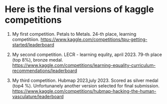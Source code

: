 # Here is the final versions of kaggle competitions

1. My first competition. Petals to Metals. 24-th place, learning competitiion.
https://www.kaggle.com/competitions/tpu-getting-started/leaderboard


2. My second competition. LECR - learning equlity, april 2023. 79-th place (top 8%), bronze medal.
https://www.kaggle.com/competitions/learning-equality-curriculum-recommendations/leaderboard

3. My third competition. Hubmap 2023,july 2023. Scored as silver medal (top4 %). Unfortunanely another version selected for final submission.
https://www.kaggle.com/competitions/hubmap-hacking-the-human-vasculature/leaderboard
